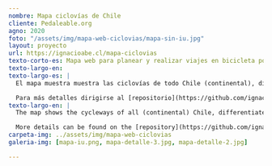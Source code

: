 ```yaml
---
nombre: Mapa ciclovías de Chile
cliente: Pedaleable.org
agno: 2020
foto: "/assets/img/mapa-web-ciclovias/mapa-sin-iu.jpg"
layout: proyecto
url: https://ignacioabe.cl/mapa-ciclovias
texto-corto-es: Mapa web para planear y realizar viajes en bicicleta por Chile, basado en OpenStreetMap.
texto-largo-en:
texto-largo-es: |
  El mapa muestra muestra las ciclovías de todo Chile (continental), diferenciadas por tipo, además de algunos puntos de interés, como talleres, tiendas y estacionamientos de bici. La mayoría de los datos son de OpenStreetMap, una base de información geográfica abierta, basada en el aporte de voluntarios y se descargan con cierta regularidad a través de un script que se los solicita directamente a la API overpass. La interfaz de usuario está diseñada en la plataforma de cartografía web mapbox.com.

  Para más detalles dirigirse al [repositorio](https://github.com/ignacioabe/mapa-ciclovias){:target="_blank"}
texto-largo-en: |
  The map shows the cycleways of all (continental) Chile, differentiated by type, and some points of interests for urban cycling such as shops and bike parking. Most of the data comes from OpenStreetMap, a free and open geographic information database, created by volunteers, and is downloaded regularly using a script that gets them directly to the overpass API. The user interface is designed in the mapbox.com web mapping platform.

  More details can be found on the [repository](https://github.com/ignacioabe/mapa-ciclovias){:target="_blank"}
carpeta-img: ../assets/img/mapa-web-ciclovias
galeria-img: [mapa-iu.png, mapa-detalle-3.jpg, mapa-detalle-2.jpg]

---
```


<!-- HOLA!

![mapa-1](/assets/img/mapa-ciclovias-chile.png)

Esta es una imágen del mapa

mapa-sin-iu.jpg, mapa-iu.png, mapa-detalle-3.jpg, mapa-detalle-2.jpg, mapa-detalle-1.jpg -->
